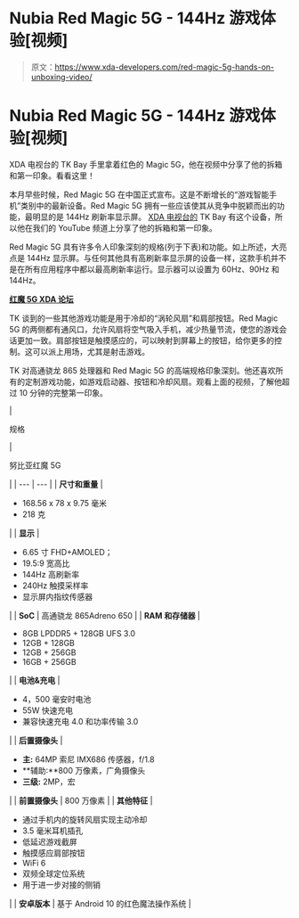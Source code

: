 # Nubia Red Magic 5G - 144Hz 游戏体验[视频]

> 原文：<https://www.xda-developers.com/red-magic-5g-hands-on-unboxing-video/>

# Nubia Red Magic 5G - 144Hz 游戏体验[视频]

XDA 电视台的 TK Bay 手里拿着红色的 Magic 5G，他在视频中分享了他的拆箱和第一印象。看看这里！

本月早些时候，Red Magic 5G 在中国正式宣布。这是不断增长的“游戏智能手机”类别中的最新设备。Red Magic 5G 拥有一些应该使其从竞争中脱颖而出的功能，最明显的是 144Hz 刷新率显示屏。 [XDA 电视台的](https://www.youtube.com/channel/UCk1SpWNzOs4MYmr0uICEntg) TK Bay 有这个设备，所以他在我们的 YouTube 频道上分享了他的拆箱和第一印象。

Red Magic 5G 具有许多令人印象深刻的规格(列于下表)和功能。如上所述，大亮点是 144Hz 显示屏。与任何其他具有高刷新率显示屏的设备一样，这款手机并不是在所有应用程序中都以最高刷新率运行。显示器可以设置为 60Hz、90Hz 和 144Hz。

**[红魔 5G XDA 论坛](https://forum.xda-developers.com/nubia-red-magic-5g)**

TK 谈到的一些其他游戏功能是用于冷却的“涡轮风扇”和肩部按钮。Red Magic 5G 的两侧都有通风口，允许风扇将空气吸入手机，减少热量节流，使您的游戏会话更加一致。肩部按钮是触摸感应的，可以映射到屏幕上的按钮，给你更多的控制。这可以派上用场，尤其是射击游戏。

TK 对高通骁龙 865 处理器和 Red Magic 5G 的高端规格印象深刻。他还喜欢所有的定制游戏功能，如游戏启动器、按钮和冷却风扇。观看上面的视频，了解他超过 10 分钟的完整第一印象。

| 

规格

 | 

努比亚红魔 5G

 |
| --- | --- |
| **尺寸和重量** | 

*   168.56 x 78 x 9.75 毫米
*   218 克

 |
| **显示** | 

*   6.65 寸 FHD+AMOLED；
*   19.5:9 宽高比
*   144Hz 高刷新率
*   240Hz 触摸采样率
*   显示屏内指纹传感器

 |
| **SoC** | 高通骁龙 865Adreno 650 |
| **RAM 和存储器** | 

*   8GB LPDDR5 + 128GB UFS 3.0
*   12GB + 128GB
*   12GB + 256GB
*   16GB + 256GB

 |
| **电池&充电** | 

*   4，500 毫安时电池
*   55W 快速充电
*   兼容快速充电 4.0 和功率传输 3.0

 |
| **后置摄像头** | 

*   **主:** 64MP 索尼 IMX686 传感器，f/1.8
*   **辅助:**800 万像素，广角摄像头
*   **三级:** 2MP，宏

 |
| **前置摄像头** | 800 万像素 |
| **其他特征** | 

*   通过手机内的旋转风扇实现主动冷却
*   3.5 毫米耳机插孔
*   低延迟游戏截屏
*   触摸感应肩部按钮
*   WiFi 6
*   双频全球定位系统
*   用于进一步对接的侧销

 |
| **安卓版本** | 基于 Android 10 的红色魔法操作系统 |